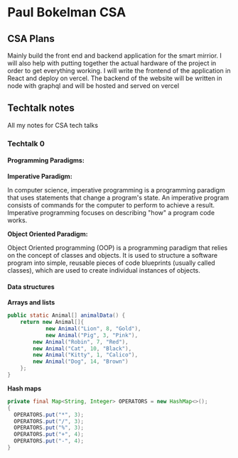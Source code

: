 # Paul Bokelman CSA

## CSA Plans

Mainly build the front end and backend application for the smart mirrior. I will also help with putting together the actual hardware of the project in order to get everything working. I will write the frontend of the application in React and deploy on vercel. The backend of the website will be written in node with graphql and will be hosted and served on vercel

## Techtalk notes

All my notes for CSA tech talks

### Techtalk 0

#### Programming Paradigms:

**Imperative Paradigm:**

In computer science, imperative programming is a programming paradigm that uses statements that change a program's state. An imperative program consists of commands for the computer to perform to achieve a result. Imperative programming focuses on describing "how" a program code works.

**Object Oriented Paradigm:**

Object Oriented programming (OOP) is a programming paradigm that relies on the concept of classes and objects. It is used to structure a software program into simple, reusable pieces of code blueprints (usually called classes), which are used to create individual instances of objects.


#### Data structures

**Arrays and lists**

```java
public static Animal[] animalData() {
	return new Animal[]{
	        new Animal("Lion", 8, "Gold"),
	        new Animal("Pig", 3, "Pink"),
		new Animal("Robin", 7, "Red"),
		new Animal("Cat", 10, "Black"),
		new Animal("Kitty", 1, "Calico"),
		new Animal("Dog", 14, "Brown")
	};
}
```

**Hash maps**

```java
private final Map<String, Integer> OPERATORS = new HashMap<>();
{
  OPERATORS.put("*", 3);
  OPERATORS.put("/", 3);
  OPERATORS.put("%", 3);
  OPERATORS.put("+", 4);
  OPERATORS.put("-", 4);
}
```
